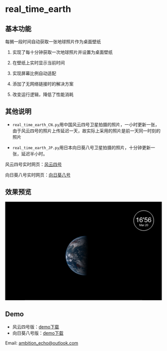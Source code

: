 # real_time_earth

## 基本功能

每搁一段时间自动获取一张地球照片作为桌面壁纸

1. 实现了每十分钟获取一次地球照片并设置为桌面壁纸

2. 在壁纸上实时显示当前时间

3. 实现屏幕比例自动适配

4. 添加了无网络链接时的解决方案

5. 改变运行逻辑，降低了性能消耗
## 其他说明
+ `real_time_earth_CN.py`用中国风云四号卫星拍摄的照片，一小时更新一张，由于风云四号的照片上传延迟一天，故实际上采用的照片是前一天同一时刻的照片

+ `real_time_earth_JP.py`用日本向日葵八号卫星拍摄的照片，十分钟更新一张，延迟半小时。

风云四号实时网页：[风云四号](http://rsapp.nsmc.org.cn/geofy/?i=0&isPlay=true&speed=2&sat=fy-4a&pro=geos&type=full_disk&band=1&overlay=&x=-590567.8054997543&y=80011.25&z=0&area=1&ll=0&county=1&duration=36&interval=1&c=false&cp=0.5&st=&et=&ac=&hide=1&s=1)

向日葵八号实时网页：[向日葵八号](https://himawari8.nict.go.jp/)

## 效果预览
![预览效果](./preview.png "预览效果")

## Demo
+ 风云四号版：[demo下载](https://github.com/hgy-xslh/real_time_earth/releases/tag/1.0)
+ 向日葵八号版：[demo下载](https://github.com/hgy-xslh/real_time_earth/releases/tag/1.0)

Email: <ambition_echo@outlook.com>